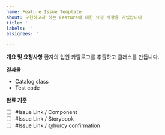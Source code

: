 ```yaml
---
name: Feature Issue Template
about: 구현하고자 하는 Feature에 대한 요청 사항을 기입합니다
title: ''
labels: ''
assignees: ''

---
```


**개요 및 요청사항**
환자의 입원 카탈로그를 추출하고 클래스를 만듭니다. 

**결과물**
- Catalog class
- Test code

**완료 기준**
- [ ] #Issue Link / Component
- [ ] #Issue Link /  Storybook
- [ ] #Issue Link /  @hurcy confirmation
